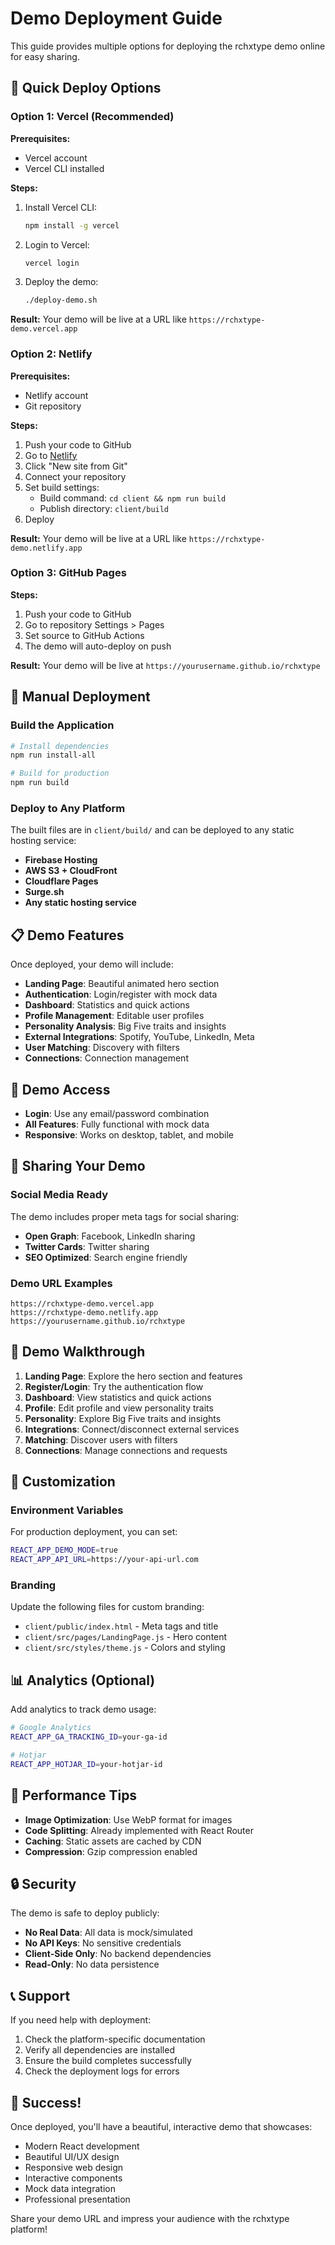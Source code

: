 # Demo Deployment Guide

This guide provides multiple options for deploying the rchxtype demo online for easy sharing.

## 🚀 Quick Deploy Options

### Option 1: Vercel (Recommended)

**Prerequisites:**
- Vercel account
- Vercel CLI installed

**Steps:**
1. Install Vercel CLI:
   ```bash
   npm install -g vercel
   ```

2. Login to Vercel:
   ```bash
   vercel login
   ```

3. Deploy the demo:
   ```bash
   ./deploy-demo.sh
   ```

**Result:** Your demo will be live at a URL like `https://rchxtype-demo.vercel.app`

### Option 2: Netlify

**Prerequisites:**
- Netlify account
- Git repository

**Steps:**
1. Push your code to GitHub
2. Go to [Netlify](https://netlify.com)
3. Click "New site from Git"
4. Connect your repository
5. Set build settings:
   - Build command: `cd client && npm run build`
   - Publish directory: `client/build`
6. Deploy

**Result:** Your demo will be live at a URL like `https://rchxtype-demo.netlify.app`

### Option 3: GitHub Pages

**Steps:**
1. Push your code to GitHub
2. Go to repository Settings > Pages
3. Set source to GitHub Actions
4. The demo will auto-deploy on push

**Result:** Your demo will be live at `https://yourusername.github.io/rchxtype`

## 🔧 Manual Deployment

### Build the Application

```bash
# Install dependencies
npm run install-all

# Build for production
npm run build
```

### Deploy to Any Platform

The built files are in `client/build/` and can be deployed to any static hosting service:

- **Firebase Hosting**
- **AWS S3 + CloudFront**
- **Cloudflare Pages**
- **Surge.sh**
- **Any static hosting service**

## 📋 Demo Features

Once deployed, your demo will include:

- **Landing Page**: Beautiful animated hero section
- **Authentication**: Login/register with mock data
- **Dashboard**: Statistics and quick actions
- **Profile Management**: Editable user profiles
- **Personality Analysis**: Big Five traits and insights
- **External Integrations**: Spotify, YouTube, LinkedIn, Meta
- **User Matching**: Discovery with filters
- **Connections**: Connection management

## 👤 Demo Access

- **Login**: Use any email/password combination
- **All Features**: Fully functional with mock data
- **Responsive**: Works on desktop, tablet, and mobile

## 🔗 Sharing Your Demo

### Social Media Ready

The demo includes proper meta tags for social sharing:

- **Open Graph**: Facebook, LinkedIn sharing
- **Twitter Cards**: Twitter sharing
- **SEO Optimized**: Search engine friendly

### Demo URL Examples

```
https://rchxtype-demo.vercel.app
https://rchxtype-demo.netlify.app
https://yourusername.github.io/rchxtype
```

## 🎯 Demo Walkthrough

1. **Landing Page**: Explore the hero section and features
2. **Register/Login**: Try the authentication flow
3. **Dashboard**: View statistics and quick actions
4. **Profile**: Edit profile and view personality traits
5. **Personality**: Explore Big Five traits and insights
6. **Integrations**: Connect/disconnect external services
7. **Matching**: Discover users with filters
8. **Connections**: Manage connections and requests

## 🔧 Customization

### Environment Variables

For production deployment, you can set:

```bash
REACT_APP_DEMO_MODE=true
REACT_APP_API_URL=https://your-api-url.com
```

### Branding

Update the following files for custom branding:

- `client/public/index.html` - Meta tags and title
- `client/src/pages/LandingPage.js` - Hero content
- `client/src/styles/theme.js` - Colors and styling

## 📊 Analytics (Optional)

Add analytics to track demo usage:

```bash
# Google Analytics
REACT_APP_GA_TRACKING_ID=your-ga-id

# Hotjar
REACT_APP_HOTJAR_ID=your-hotjar-id
```

## 🚀 Performance Tips

- **Image Optimization**: Use WebP format for images
- **Code Splitting**: Already implemented with React Router
- **Caching**: Static assets are cached by CDN
- **Compression**: Gzip compression enabled

## 🔒 Security

The demo is safe to deploy publicly:

- **No Real Data**: All data is mock/simulated
- **No API Keys**: No sensitive credentials
- **Client-Side Only**: No backend dependencies
- **Read-Only**: No data persistence

## 📞 Support

If you need help with deployment:

1. Check the platform-specific documentation
2. Verify all dependencies are installed
3. Ensure the build completes successfully
4. Check the deployment logs for errors

## 🎉 Success!

Once deployed, you'll have a beautiful, interactive demo that showcases:

- Modern React development
- Beautiful UI/UX design
- Responsive web design
- Interactive components
- Mock data integration
- Professional presentation

Share your demo URL and impress your audience with the rchxtype platform! 